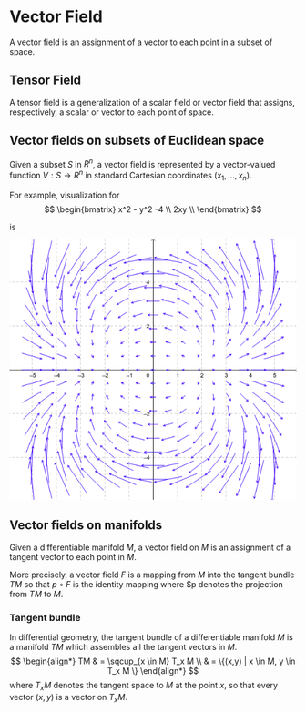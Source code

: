 # Vector Field

A vector field is an assignment of a vector to each point in a subset of space.

## Tensor Field

A tensor field is a generalization of a scalar field or vector field that assigns, respectively, a scalar or vector to each point of space.

## Vector fields on subsets of Euclidean space

Given a subset $S$ in $R^n$, a vector field is represented by a vector-valued function $V: S \rightarrow R^n$ in standard Cartesian coordinates $(x_1, …, x_n)$. 

For example, visualization for 
$$
\begin{bmatrix}
      x^2 - y^2 -4 \\
      2xy  \\
\end{bmatrix}
$$

is

![vector_field_example](imgs/vector_field_example.png "vector_field_example")


## Vector fields on manifolds

Given a differentiable manifold $M$, a vector field on $M$ is an assignment of a tangent vector to each point in $M$.

More precisely, a vector field $F$ is a mapping from $M$ into the tangent bundle $TM$ so that $p \circ F$ is the identity mapping where $p denotes the projection from $TM$ to $M$.

### Tangent bundle

In differential geometry, the tangent bundle of a differentiable manifold $M$ is a manifold $TM$ which assembles all the tangent vectors in $M$.
$$
\begin{align*}
TM 
& = \sqcup_{x \in M} T_x M
\\
& =
\{(x,y) | x \in M, y \in T_x M \}
\end{align*}
$$
where $T_{x}M$ denotes the tangent space to $M$ at the point $x$, so that every vector $(x,y)$ is a vector on $T_x M$.
